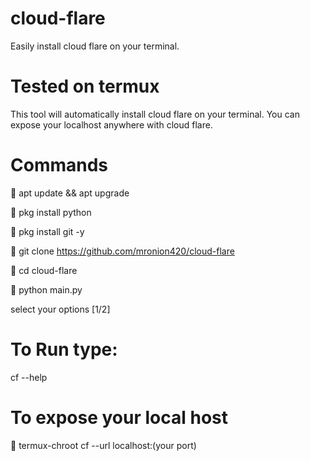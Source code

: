 # cloud-flare
Easily install cloud flare on your terminal.

# Tested on termux

This tool will automatically install cloud flare on your terminal.
You can expose your localhost anywhere with cloud flare.

# Commands

🔴 apt update && apt upgrade

🔴 pkg install python

🔴 pkg install git -y

🔴 git clone https://github.com/mronion420/cloud-flare

🔴 cd cloud-flare

🔴 python main.py

select your options [1/2]

# To Run type:
 cf --help
# To expose your local host

🔴 termux-chroot cf --url localhost:(your port)
